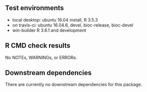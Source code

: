 ## Test environments

* local desktop: ubuntu 16.04 install, R 3.5.3
* on travis-ci: ubuntu 16.04.6, devel, bioc-release, bioc-devel
* win-builder R 3.6.1 and development

## R CMD check results

No NOTEs, WARNINGs, or ERRORs.

## Downstream dependencies

There are currently no downstream dependencies for this package.

